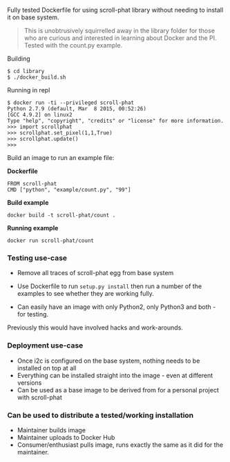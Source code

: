 Fully tested Dockerfile for using scroll-phat library without needing to install it on base system.

> This is unobtrusively squirrelled away in the library folder for those who are curious and interested in learning about Docker and the PI. Tested with the count.py example.

Building
```
$ cd library
$ ./docker_build.sh
```

Running in repl
```
$ docker run -ti --privileged scroll-phat
Python 2.7.9 (default, Mar  8 2015, 00:52:26) 
[GCC 4.9.2] on linux2
Type "help", "copyright", "credits" or "license" for more information.
>>> import scrollphat
>>> scrollphat.set_pixel(1,1,True)
>>> scrollphat.update()
>>> 
```

Build an image to run an example file:

**Dockerfile**

```
FROM scroll-phat
CMD ["python", "example/count.py", "99"]
```

**Build example**
```
docker build -t scroll-phat/count .
```

**Running example**
```
docker run scroll-phat/count
```

### Testing use-case

* Remove all traces of scroll-phat egg from base system
* Use Dockerfile to run `setup.py install` then run a number of the examples to see whether they are working fully.

* Can easily have an image with only Python2, only Python3 and both - for testing.

Previously this would have involved hacks and work-arounds. 

### Deployment use-case

* Once i2c is configured on the base system, nothing needs to be installed on top at all
* Everything can be installed straight into the image - even at different versions
* Can be used as a base image to be derived from for a personal project with scroll-phat

### Can be used to distribute a tested/working installation

* Maintainer builds image
* Maintainer uploads to Docker Hub
* Consumer/enthusiast pulls image, runs exactly the same as it did for the maintainer.

